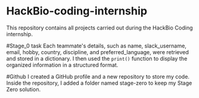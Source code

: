 # HackBio-coding-internship
This repository contains all projects carried out during the HackBio Coding internship.

#Stage_0 task
Each teammate's details, such as name, slack_username, email, hobby, country, discipline, and preferred_language, were retrieved and stored in a dictionary.
I then used the `print()` function to display the organized information in a structured format.

#Github 
 I created a GitHub profile and a new repository to store my code.
 Inside the repository, I added a folder named stage-zero to keep my Stage Zero solution.
